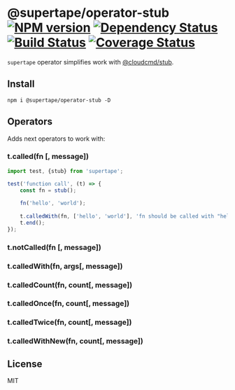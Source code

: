 # @supertape/operator-stub [![NPM version][NPMIMGURL]][NPMURL] [![Dependency Status][DependencyStatusIMGURL]][DependencyStatusURL] [![Build Status][BuildStatusIMGURL]][BuildStatusURL] [![Coverage Status][CoverageIMGURL]][CoverageURL]

[NPMIMGURL]: https://img.shields.io/npm/v/supertape.svg?style=flat&longCache=true
[BuildStatusIMGURL]: https://img.shields.io/travis/coderaiser/supertape/master.svg?style=flat&longCache=true
[DependencyStatusIMGURL]: https://img.shields.io/david/coderaiser/supertape.svg?style=flat&longCache=true
[NPMURL]: https://npmjs.org/package/supertape "npm"
[BuildStatusURL]: https://travis-ci.org/coderaiser/supertape "Build Status"
[DependencyStatusURL]: https://david-dm.org/coderaiser/supertape "Dependency Status"
[CoverageURL]: https://coveralls.io/github/coderaiser/supertape?branch=master
[CoverageIMGURL]: https://coveralls.io/repos/coderaiser/supertape/badge.svg?branch=master&service=github

`supertape` operator simplifies work with [@cloudcmd/stub](https://github.com/cloudcmd/stub).

## Install

```
npm i @supertape/operator-stub -D
```

## Operators

Adds next operators to work with:

### t.called(fn [, message])
```js
import test, {stub} from 'supertape';

test('function call', (t) => {
    const fn = stub();
    
    fn('hello', 'world');
    
    t.calledWith(fn, ['hello', 'world'], 'fn should be called with "hello", "world"');
    t.end();
});
```
### t.notCalled(fn [, message])
### t.calledWith(fn, args[, message])
### t.calledCount(fn, count[, message])
### t.calledOnce(fn, count[, message])
### t.calledTwice(fn, count[, message])
### t.calledWithNew(fn, count[, message])

## License

MIT
